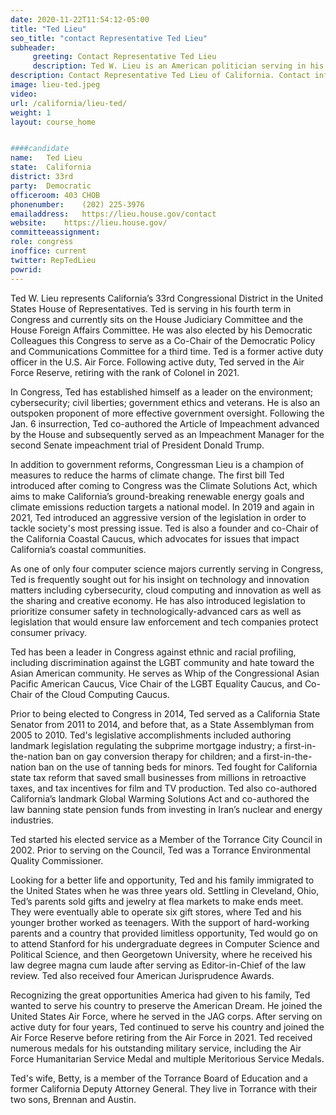 ```yaml
---
date: 2020-11-22T11:54:12-05:00
title: "Ted Lieu"
seo_title: "contact Representative Ted Lieu"
subheader:
     greeting: Contact Representative Ted Lieu 
     description: Ted W. Lieu is an American politician serving in his third term as the U.S. Representative for California's 33rd congressional district since 2015.
description: Contact Representative Ted Lieu of California. Contact information for Ted Lieu includes email address, phone number, and mailing address.
image: lieu-ted.jpeg
video: 
url: /california/lieu-ted/
weight: 1
layout: course_home


####candidate
name:	Ted Lieu
state:	California
district: 33rd
party:	Democratic
officeroom:	403 CHOB
phonenumber:	(202) 225-3976
emailaddress:	https://lieu.house.gov/contact
website:	https://lieu.house.gov/
committeeassignment: 
role: congress
inoffice: current
twitter: RepTedLieu
powrid: 
---
```

Ted W. Lieu represents California’s 33rd Congressional District in the United States House of Representatives.  Ted is serving in his fourth term in Congress and currently sits on the House Judiciary Committee and the House Foreign Affairs Committee. He was also elected by his Democratic Colleagues this Congress to serve as a Co-Chair of the Democratic Policy and Communications Committee for a third time. Ted is a former active duty officer in the U.S. Air Force. Following active duty, Ted served in the Air Force Reserve, retiring with the rank of Colonel in 2021.

In Congress, Ted has established himself as a leader on the environment; cybersecurity; civil liberties; government ethics and veterans. He is also an outspoken proponent of more effective government oversight. Following the Jan. 6 insurrection, Ted co-authored the Article of Impeachment advanced by the House and subsequently served as an Impeachment Manager for the second Senate impeachment trial of President Donald Trump.

In addition to government reforms, Congressman Lieu is a champion of measures to reduce the harms of climate change. The first bill Ted introduced after coming to Congress was the Climate Solutions Act, which aims to make California’s ground-breaking renewable energy goals and climate emissions reduction targets a national model. In 2019 and again in 2021, Ted introduced an aggressive version of the legislation in order to tackle society's most pressing issue. Ted is also a founder and co-Chair of the California Coastal Caucus, which advocates for issues that impact California’s coastal communities.

As one of only four computer science majors currently serving in Congress, Ted is frequently sought out for his insight on technology and innovation matters including cybersecurity, cloud computing and innovation as well as the sharing and creative economy. He has also introduced legislation to prioritize consumer safety in technologically-advanced cars as well as legislation that would ensure law enforcement and tech companies protect consumer privacy.

Ted has been a leader in Congress against ethnic and racial profiling, including discrimination against the LGBT community and hate toward the Asian American community.  He serves as Whip of the Congressional Asian Pacific American Caucus, Vice Chair of the LGBT Equality Caucus, and Co-Chair of the Cloud Computing Caucus.

Prior to being elected to Congress in 2014, Ted served as a California State Senator from 2011 to 2014, and before that, as a State Assemblyman from 2005 to 2010. Ted's legislative accomplishments included authoring landmark legislation regulating the subprime mortgage industry; a first-in-the-nation ban on gay conversion therapy for children; and a first-in-the-nation ban on the use of tanning beds for minors. Ted fought for California state tax reform that saved small businesses from millions in retroactive taxes, and tax incentives for film and TV production.  Ted also co-authored California’s landmark Global Warming Solutions Act and co-authored the law banning state pension funds from investing in Iran’s nuclear and energy industries.

Ted started his elected service as a Member of the Torrance City Council in 2002.  Prior to serving on the Council, Ted was a Torrance Environmental Quality Commissioner. 

Looking for a better life and opportunity, Ted and his family immigrated to the United States when he was three years old.  Settling in Cleveland, Ohio, Ted’s parents sold gifts and jewelry at flea markets to make ends meet. They were eventually able to operate six gift stores, where Ted and his younger brother worked as teenagers. With the support of hard-working parents and a country that provided limitless opportunity, Ted would go on to attend Stanford for his undergraduate degrees in Computer Science and Political Science, and then Georgetown University, where he received his law degree magna cum laude after serving as Editor-in-Chief of the law review. Ted also received four American Jurisprudence Awards.

Recognizing the great opportunities America had given to his family, Ted wanted to serve his country to preserve the American Dream.  He joined the United States Air Force, where he served in the JAG corps.  After serving on active duty for four years, Ted continued to serve his country and joined the Air Force Reserve before retiring from the Air Force in 2021. Ted received numerous medals for his outstanding military service, including the Air Force Humanitarian Service Medal and multiple Meritorious Service Medals.

Ted's wife, Betty, is a member of the Torrance Board of Education and a former California Deputy Attorney General.  They live in Torrance with their two sons, Brennan and Austin.
